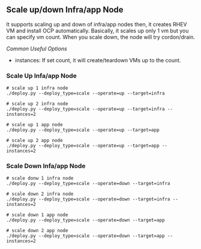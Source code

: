 Scale up/down Infra/app Node 
----------------------------

It supports scaling up and down of infra/app nodes then, it creates RHEV VM and install OCP automatically.
Basically, it scales up only 1 vm but you can specify vm count. When you scale down, the node will try cordon/drain.

*Common Useful Options*
- instances: If set count, it will create/teardown VMs up to the count.



### Scale Up Infa/app Node ###
```
# scale up 1 infra node
./deploy.py --deploy_type=scale --operate=up --target=infra

# scale up 2 infra node
./deploy.py --deploy_type=scale --operate=up --target=infra --instances=2

# scale up 1 app node
./deploy.py --deploy_type=scale --operate=up --target=app

# scale up 2 app node
./deploy.py --deploy_type=scale --operate=up --target=app --instances=2
```

### Scale Down Infa/app Node ###
```
# scale donw 1 infra node
./deploy.py --deploy_type=scale --operate=down --target=infra

# scale down 2 infra node
./deploy.py --deploy_type=scale --operate=down --target=infra --instances=2

# scale down 1 app node
./deploy.py --deploy_type=scale --operate=down --target=app

# scale down 2 app node
./deploy.py --deploy_type=scale --operate=down --target=app --instances=2
